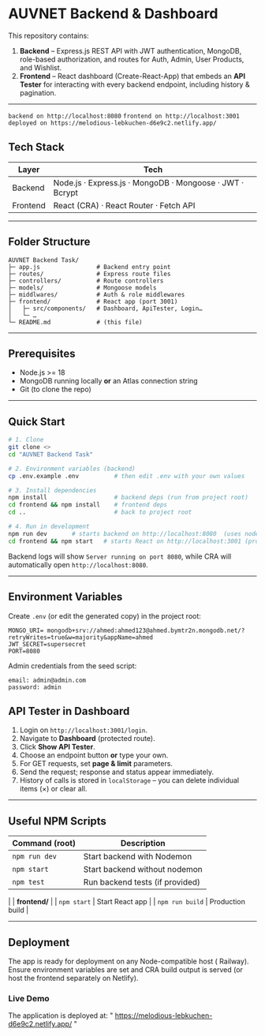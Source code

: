 # AUVNET Backend & Dashboard

This repository contains:

1. **Backend** – Express.js REST API with JWT authentication, MongoDB, role-based authorization, and routes for Auth, Admin, User Products, and Wishlist.
2. **Frontend** – React dashboard (Create-React-App) that embeds an **API Tester** for interacting with every backend endpoint, including history & pagination.

---
`backend on http://localhost:8080`
`frontend on http://localhost:3001`
`deployed on https://melodious-lebkuchen-d6e9c2.netlify.app/`

## Tech Stack

| Layer    | Tech |
|----------|------|
| Backend  | Node.js · Express.js · MongoDB · Mongoose · JWT · Bcrypt |
| Frontend | React (CRA) · React Router · Fetch API |

---

## Folder Structure

```
AUVNET Backend Task/
├─ app.js                # Backend entry point
├─ routes/               # Express route files
├─ controllers/          # Route controllers
├─ models/               # Mongoose models
├─ middlwares/           # Auth & role middlewares
├─ frontend/             # React app (port 3001)
│   ├─ src/components/   # Dashboard, ApiTester, Login…
│   └─ …
└─ README.md             # (this file)
```

---

## Prerequisites

* Node.js >= 18
* MongoDB running locally **or** an Atlas connection string
* Git (to clone the repo)

---

## Quick Start

```bash
# 1. Clone
git clone <>
cd "AUVNET Backend Task"

# 2. Environment variables (backend)
cp .env.example .env          # then edit .env with your own values

# 3. Install dependencies
npm install                   # backend deps (run from project root)
cd frontend && npm install    # frontend deps
cd ..                         # back to project root

# 4. Run in development
npm run dev       # starts backend on http://localhost:8080  (uses nodemon)
cd frontend && npm start   # starts React on http://localhost:3001 (proxy → 8080)
```


Backend logs will show `Server running on port 8080`, while CRA will automatically open `http://localhost:8080`.

---

## Environment Variables

Create `.env` (or edit the generated copy) in the project root:

```
MONGO_URI= mongodb+srv://ahmed:ahmed123@ahmed.bymtr2n.mongodb.net/?retryWrites=true&w=majority&appName=ahmed
JWT_SECRET=supersecret
PORT=8080
```


Admin credentials from the seed script:
```
email: admin@admin.com
password: admin
```


## API Tester in Dashboard

1. Login on `http://localhost:3001/login`.
2. Navigate to **Dashboard** (protected route).
3. Click **Show API Tester**.
4. Choose an endpoint button **or** type your own.
5. For GET requests, set **page & limit** parameters.
6. Send the request; response and status appear immediately.
7. History of calls is stored in `localStorage` – you can delete individual items (×) or clear all.

---

## Useful NPM Scripts

| Command (root)  | Description |
|-----------------|-------------|
| `npm run dev`   | Start backend with Nodemon |
| `npm start`     | Start backend without nodemon |
| `npm test`      | Run backend tests (if provided) |
|
| **frontend/** |
| `npm start`     | Start React app |
| `npm run build` | Production build |

---

## Deployment

The app is ready for deployment on any Node-compatible host ( Railway).
Ensure environment variables are set and CRA build output is served (or host the frontend separately on Netlify).

### Live Demo

The application is deployed at:
" https://melodious-lebkuchen-d6e9c2.netlify.app/ "




